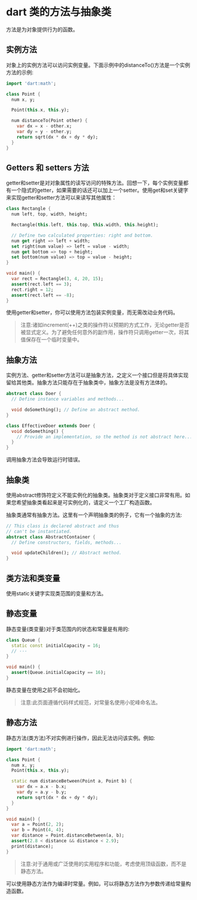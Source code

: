 # dart 类的方法与抽象类

方法是为对象提供行为的函数。

## 实例方法

对象上的实例方法可以访问实例变量。下面示例中的distanceTo()方法是一个实例方法的示例:

```dart
import 'dart:math';

class Point {
  num x, y;

  Point(this.x, this.y);

  num distanceTo(Point other) {
    var dx = x - other.x;
    var dy = y - other.y;
    return sqrt(dx * dx + dy * dy);
  }
}
```

## Getters 和 setters 方法

getter和setter是对对象属性的读写访问的特殊方法。回想一下，每个实例变量都有一个隐式的getter，如果需要的话还可以加上一个setter。使用get和set关键字来实现getter和setter方法可以来读写其他属性：

```dart
class Rectangle {
  num left, top, width, height;

  Rectangle(this.left, this.top, this.width, this.height);

  // Define two calculated properties: right and bottom.
  num get right => left + width;
  set right(num value) => left = value - width;
  num get bottom => top + height;
  set bottom(num value) => top = value - height;
}

void main() {
  var rect = Rectangle(3, 4, 20, 15);
  assert(rect.left == 3);
  rect.right = 12;
  assert(rect.left == -8);
}
```

使用getter和setter，你可以使用方法包装实例变量，而无需改动业务代码。

> 注意:诸如increment(++)之类的操作符以预期的方式工作，无论getter是否被显式定义。为了避免任何意外的副作用，操作符只调用getter一次，将其值保存在一个临时变量中。

## 抽象方法

实例方法、getter和setter方法可以是抽象方法，之定义一个接口但是将具体实现留给其他类。抽象方法只能存在于抽象类中，抽象方法是没有方法体的。

```dart
abstract class Doer {
  // Define instance variables and methods...

  void doSomething(); // Define an abstract method.
}

class EffectiveDoer extends Doer {
  void doSomething() {
    // Provide an implementation, so the method is not abstract here...
  }
}
```

调用抽象方法会导致运行时错误。

## 抽象类

使用abstract修饰符定义不能实例化的抽象类。抽象类对于定义接口非常有用。如果您希望抽象类看起来是可实例化的，请定义一个工厂构造函数。

抽象类通常有抽象方法。这里有一个声明抽象类的例子，它有一个抽象的方法:

```dart
// This class is declared abstract and thus
// can't be instantiated.
abstract class AbstractContainer {
  // Define constructors, fields, methods...

  void updateChildren(); // Abstract method.
}
```

## 类方法和类变量

使用static关键字实现类范围的变量和方法。

## 静态变量

静态变量(类变量)对于类范围内的状态和常量是有用的:

```dart
class Queue {
  static const initialCapacity = 16;
  // ···
}

void main() {
  assert(Queue.initialCapacity == 16);
}
```

静态变量在使用之前不会初始化。

> 注意:此页面遵循代码样式规范，对常量名使用小驼峰命名法。

## 静态方法

静态方法(类方法)不对实例进行操作，因此无法访问该实例。例如:

```dart
import 'dart:math';

class Point {
  num x, y;
  Point(this.x, this.y);

  static num distanceBetween(Point a, Point b) {
    var dx = a.x - b.x;
    var dy = a.y - b.y;
    return sqrt(dx * dx + dy * dy);
  }
}

void main() {
  var a = Point(2, 2);
  var b = Point(4, 4);
  var distance = Point.distanceBetween(a, b);
  assert(2.8 < distance && distance < 2.9);
  print(distance);
}
```

> 注意:对于通用或广泛使用的实用程序和功能，考虑使用顶级函数，而不是静态方法。

可以使用静态方法作为编译时常量。例如，可以将静态方法作为参数传递给常量构造函数。